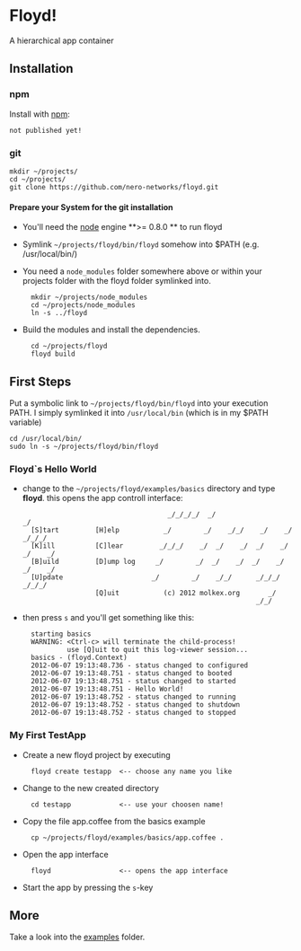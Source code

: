 # Floyd!

A hierarchical app container

## Installation

### npm

Install with [npm](http://github.com/isaacs/npm):

    not published yet!
    
### git

    mkdir ~/projects/
    cd ~/projects/
    git clone https://github.com/nero-networks/floyd.git

#### Prepare your System for the git installation

* You'll need the [node](http://nodejs.org/) engine **>= 0.8.0 ** to run floyd

* Symlink `~/projects/floyd/bin/floyd` somehow into $PATH (e.g. /usr/local/bin/)

* You need a `node_modules` folder somewhere above or within your projects folder 
  with the floyd folder symlinked into.

        mkdir ~/projects/node_modules
        cd ~/projects/node_modules
        ln -s ../floyd
     
* Build the modules and install the dependencies.

        cd ~/projects/floyd
        floyd build
        
        
## First Steps

Put a symbolic link to `~/projects/floyd/bin/floyd` into your execution PATH. 
I simply symlinked it into `/usr/local/bin` (which is in my $PATH variable)

    cd /usr/local/bin/
    sudo ln -s ~/projects/floyd/bin/floyd 

### Floyd`s Hello World 

* change to the `~/projects/floyd/examples/basics` directory 
  and type **floyd**. this opens the app controll interface: 
        
          
                                          _/_/_/_/  _/                            _/
        [S]tart         [H]elp           _/        _/    _/_/    _/    _/    _/_/_/ 
        [K]ill          [C]lear         _/_/_/    _/  _/    _/  _/    _/  _/    _/  
        [B]uild         [D]ump log     _/        _/  _/    _/  _/    _/  _/    _/   
        [U]pdate                      _/        _/    _/_/      _/_/_/    _/_/_/    
                        [Q]uit           (c) 2012 molkex.org       _/               
                                                                _/_/
    
* then press `s` and you'll get something like this:

        starting basics
        WARNING: <Ctrl-c> will terminate the child-process!
                 use [Q]uit to quit this log-viewer session...
        basics - (floyd.Context)
        2012-06-07 19:13:48.736 - status changed to configured
        2012-06-07 19:13:48.751 - status changed to booted
        2012-06-07 19:13:48.751 - status changed to started
        2012-06-07 19:13:48.751 - Hello World!
        2012-06-07 19:13:48.752 - status changed to running
        2012-06-07 19:13:48.752 - status changed to shutdown
        2012-06-07 19:13:48.752 - status changed to stopped
    
    
### My First TestApp

* Create a new floyd project by executing
    
        floyd create testapp  <-- choose any name you like
    
* Change to the new created directory
    
        cd testapp            <-- use your choosen name!

* Copy the file app.coffee from the basics example
    
        cp ~/projects/floyd/examples/basics/app.coffee .

* Open the app interface
    
        floyd                 <-- opens the app interface
    
* Start the app by pressing the `s`-key


## More

Take a look into the [examples](/nero-networks/floyd/tree/master/examples/) folder.

